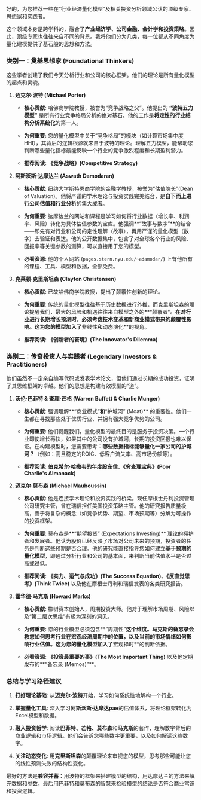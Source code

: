 好的，为您推荐一些在“行业经济量化模型”及相关投资分析领域公认的顶级专家、思想家和实践者。

这个领域本身是跨学科的，融合了**产业经济学、公司金融、会计学和投资策略**。因此，顶级专家也往往来自不同的背景。我将他们分为几类，每一位都从不同角度为量化建模提供了基石般的思想和方法。

### 类别一：奠基思想家 (Foundational Thinkers)

这些学者创建了我们今天分析行业和公司的核心框架。他们的理论是所有量化模型的起点和灵魂。

1. **迈克尔·波特 (Michael Porter)**
    
    - **核心贡献**: 哈佛商学院教授，被誉为“竞争战略之父”。他提出的 **“波特五力模型”** 是所有行业竞争格局分析的绝对基石。他的工作是**将定性的行业结构分析系统化**的第一人。
        
    - **为何重要**: 您的量化模型中关于“竞争格局”的模块（如计算市场集中度HHI），其背后的逻辑根源就来自于波特的理论。理解五力模型，能帮助您判断哪些量化指标最能反映一个行业的竞争激烈程度和长期盈利潜力。
        
    - **推荐阅读**: **《竞争战略》(Competitive Strategy)**
        
2. **阿斯沃斯·达摩达兰 (Aswath Damodaran)**
    
    - **核心贡献**: 纽约大学斯特恩商学院的金融学教授，被誉为“估值院长”(Dean of Valuation)。他将严谨的学术理论与投资实践完美结合，是**自下而上进行公司估值和行业分析**的集大成者。
        
    - **为何重要**: 达摩达兰的网站和课程是学习如何将行业数据（增长率、利润率、风险）转化为具体估值参数的宝库。他强调**“故事与数字”**的结合——即先有对行业和公司的定性理解（故事），再用严谨的量化模型（数字）去验证和表达。他的公开数据集中，包含了对全球各个行业的风险、回报率等关键参数的测算，可以直接用于您的模型。
        
    - **必看资源**: 他的个人网站 (`pages.stern.nyu.edu/~adamodar/`) 上有他所有的课程、工具、模型和数据，全部免费。
        
3. **克莱顿·克里斯坦森 (Clayton Christensen)**
    
    - **核心贡献**: 已故哈佛商学院教授，提出了颠覆性创新的理论。
        
    - **为何重要**: 传统的量化模型往往基于历史数据进行外推，而克里斯坦森的理论提醒我们，最大的风险和机遇往往来自模型之外的**“颠覆者”**。在对行业进行长期增长预测时，必须考虑技术变革和新商业模式带来的颠覆性影响。这为您的模型加入了**非线性**和**动态演化**的视角。
        
    - **推荐阅读**: **《创新者的窘境》(The Innovator's Dilemma)**
        

### 类别二：传奇投资人与实践者 (Legendary Investors & Practitioners)

他们虽然不一定亲自编写代码或发表学术论文，但他们通过长期的成功投资，证明了其思维框架的卓越。他们的思想是构建有效模型的“道”。

1. **沃伦·巴菲特 & 查理·芒格 (Warren Buffett & Charlie Munger)**
    
    - **核心贡献**: 强调理解**“商业模式”**和**“护城河” (Moat)** 的重要性。他们一生都在寻找那些处于优质行业、并拥有强大竞争优势的公司。
        
    - **为何重要**: 他们提醒我们，量化模型的最终目的是服务于投资决策。一个行业即使增长再快，如果其中的公司没有护城河，长期的投资回报也难以保证。在构建模型时，您需要思考：**哪些数据指标能够量化一家公司的护城河？**（例如：高且稳定的ROIC、低客户流失率、高市场份额等）。
        
    - **推荐阅读**: **伯克希尔·哈撒韦的年度股东信**、**《穷查理宝典》(Poor Charlie's Almanack)**
        
2. **迈克尔·莫布森 (Michael Mauboussin)**
    
    - **核心贡献**: 他是连接学术理论和投资实践的桥梁。现任摩根士丹利投资管理公司研究主管，曾在瑞信担任美国投资策略主管。他的研究报告质量极高，善于将复杂的概念（如竞争优势、期望、市场预期等）分解为可操作的投资框架。
        
    - **为何重要**: 莫布森是**“期望投资” (Expectations Investing)** 理论的拥护者和发展者。他认为股价已经反映了市场对公司未来的预期，投资者的任务是判断这些预期是否合理。他的研究能直接指导您如何建立**基于预期的量化模型**，即通过分析行业和公司的基本面，来判断当前估值水平是否过高或过低。
        
    - **推荐阅读**: **《实力、运气与成功》(The Success Equation)、《反直觉思考》(Think Twice)** 以及他在摩根士丹利和瑞信发表的各类研究报告。
        
3. **霍华德·马克斯 (Howard Marks)**
    
    - **核心贡献**: 橡树资本创始人，周期投资大师。他对于理解市场周期、风险以及“第二层次思维”有极为深刻的洞见。
        
    - **为何重要**: 您的行业模型必须包含**“周期性”**这个维度。马克斯的备忘录会教您如何思考行业在宏观经济周期中的位置，以及当前的市场情绪如何影响行业估值。这为您的量化模型加入了**宏观择时**的判断依据。
        
    - **必看资源**: **《投资最重要的事》(The Most Important Thing)** 以及他定期发布的**“备忘录 (Memos)”**。
        

### 总结与学习路径建议

1. **打好理论基础**: 从**迈克尔·波特**开始，学习如何系统性地解构一个行业。
    
2. **掌握量化工具**: 深入学习**阿斯沃斯·达摩达ран**的估值体系，将理论框架转化为Excel模型和数据。
    
3. **融入投资哲学**: 阅读**巴菲特、芒格、莫布森**和**马克斯**的著作，理解数字背后的商业逻辑和市场逻辑。他们会告诉您哪些数字更重要，以及如何解读这些数字。
    
4. **关注动态变化**: 用**克里斯坦森**的颠覆理论来审视您的模型，思考那些可能让您的线性预测失效的结构性变化。
    

最好的方法是**兼容并蓄**：用波特的框架来搭建模型的结构，用达摩达兰的方法来填充数据和参数，最后用巴菲特和莫布森的智慧来检验模型的结论是否符合商业常识和投资逻辑。